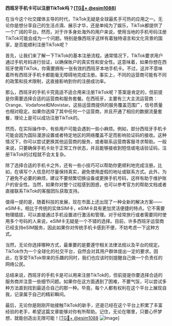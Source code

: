 **西班牙手机卡可以注册TikTok吗？[[TG💪+ @esim1088](https://t.me/s/esim1088)]**

在当今这个社交媒体主导的时代，TikTok无疑是全球最炙手可热的应用之一。无论你是想分享自己的生活点滴、展示才华，还是单纯为了娱乐，TikTok都提供了一个广阔的平台。然而，对于许多身处海外的用户来说，使用当地的手机号码注册TikTok可能会成为一个问题。特别是像西班牙这样有着独特语言和文化背景的国家，是否能顺利注册TikTok呢？

首先，让我们来了解一下TikTok的基本注册流程。通常情况下，TikTok要求用户通过手机号码进行验证，以确保账户的真实性和安全性。这意味着，如果你想在西班牙使用TikTok，你需要拥有一张有效的西班牙本地手机卡。不过，这并不意味着所有西班牙手机卡都能毫无障碍地完成注册。事实上，不同的运营商可能有不同的政策和技术限制，这直接影响到你的注册成功率。

那么，西班牙的手机卡究竟适不适合用来注册TikTok呢？答案是肯定的，但前提是你需要选择合适的运营商和服务套餐。在西班牙，主要有三大主流运营商：Orange、Vodafone和Movistar。这些运营商提供的服务覆盖范围广，信号质量也相对稳定。如果你选择了其中任何一个运营商，并且开通了相应的数据流量套餐，理论上是可以成功注册TikTok的。

然而，在实际操作中，有些用户可能会遇到一些小麻烦。例如，部分西班牙手机卡可能会因为国际漫游设置或者特定地区的网络覆盖不足而影响验证码的接收。这种情况下，你可以尝试更换其他运营商的服务，或者联系运营商客服寻求帮助。一般来说，只要确保手机卡处于正常工作状态，并且能够接收到短信或电话验证码，注册TikTok的过程就不会太复杂。

除了选择合适的手机卡之外，还有一些小技巧可以帮助你更顺利地完成注册。比如，在填写个人信息时尽量保持真实，避免使用虚假的地址或联系方式。此外，为了避免不必要的麻烦，建议不要频繁切换设备或更换手机号码，这样有助于维护账户的安全性。当然，如果你对整个过程感到困惑，也可以参考官方的帮助文档或者直接联系TikTok的客服团队获取支持。

值得一提的是，随着科技的发展，现在市面上还出现了一种全新的解决方案——eSIM卡。相比于传统的实体SIM卡，eSIM卡具有更加灵活便捷的特点。它不需要物理插拔，可以直接通过手机设置进行激活和管理。对于经常旅行或者需要同时使用多个号码的人来说，eSIM卡无疑是一个不错的选择。目前，许多西班牙运营商已经支持eSIM服务，因此如果你对传统手机卡感到不便，不妨考虑一下这种方式。

当然，无论你选择哪种方式，最重要的是要遵守相关法律法规以及平台的规定。TikTok作为一个全球化的社交平台，自然会对其用户群体提出一定的要求。因此，在享受TikTok带来的乐趣的同时，我们也应该时刻提醒自己做一个负责任的网络公民。

总结来说，西班牙的手机卡是可以用来注册TikTok的，但前提是你要选择合适的服务商并注意一些细节问题。如果你在这方面遇到了困难，不要气馁，可以尝试多种方法直到找到最适合自己的那一种。毕竟，每个人都有权利在这个平台上展现自我，记录属于自己的精彩瞬间。

最后，无论你是刚刚开始接触TikTok的新手，还是已经在这个平台上积累了丰富经验的老手，希望这篇文章能够对你有所帮助。记住，无论在哪里，只要心怀梦想，就能创造出无限可能！[[TG💪+ @esim1088](https://t.me/s/esim1088) ![Image](https://i.postimg.cc/4NQfJmqS/Snipaste-2025-05-13-00-14-12.png)]